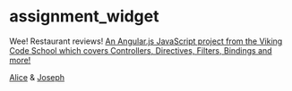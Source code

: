 # assignment_widget
Wee! Restaurant reviews!
[An Angular.js JavaScript project from the Viking Code School which covers Controllers, Directives, Filters, Bindings and more!](http://www.vikingcodeschool.com)

[Alice](https://github.com/aliceFung/assignment_angular_widgets) & [Joseph](https://github.com/joseph-lozano/assignment_angular_widgets)